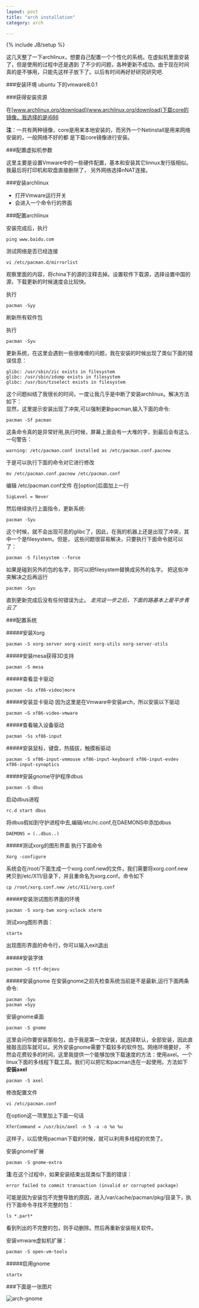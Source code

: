 ```yaml
---
layout: post
title: "arch installation"
category: arch

---
```


{% include JB/setup %}


这几天整了一下archlinux，想要自己配置一个个性化的系统。在虚拟机里面安装了，但是使用的过程中还是遇到
了不少的问题，各种更新不成功。由于现在时间真的是不够用，只能先这样子放下了。以后有时间再好好研究研究吧.

###安装环境
ubuntu 下的vmware8.0.1

###获得安装资源

在[www.archlinux.org/download](www.archlinux.org/download)下载core的镜像，我选择的是i686

**注**：一共有两种镜像，core是用来本地安装的，而另外一个Netinstall是用来网络安装的，一般网络不好的都
是下载core镜像进行安装。


###配置虚拟机参数

这里主要是设置Vmware中的一些硬件配置，基本和安装其它linnux发行版相似。我最后将打印机和软盘直接删除了，
另外网络选择nNAT连接。

###安装archlinux

+ 打开Vmware运行开关  
+ 会进入一个命令行的界面

###配置archlinux

安装完成后，执行  

    ping www.baidu.com

测试网络是否已经连接  

    vi /etc/pacman.d/mirrorlist

观察里面的内容，将china下的源的注释去掉。设置软件下载源，选择设置中国的源，下载更新的时候速度会比较快。

执行 

    pacman -Syy

刷新所有软件包


执行  

    pacman -Syu

更新系统，在这里会遇到一些很难缠的问题，我在安装的时候出现了类似下面的错误信息：

    glibc: /usr/sbin/zic exists in filesystem
    glibc: /usr/sbin/zdump exists in filesystem
    glibc: /usr/bin/tzselect exists in filesystem

这个问题纠结了我很长的时间，一度让我几乎是中断了安装archlinux。解决方法如下：  
显然，这里提示安装出现了冲突,可以强制更新pacman,输入下面的命令:

    pacman -Sf pacman

这条命令真的是异常好用,执行时候，屏幕上面会有一大堆的字，到最后会有这么一句警告：

    warning: /etc/pacman.conf installed as /etc/pacman.conf.pacnew

于是可以执行下面的命令对它进行修改

    mv /etc/pacman.conf.pacnew /etc/pacman.conf

编辑 /etc/pacman.conf文件
在[option]后面加上一行

    SigLevel = Never 

然后继续执行上面指令，更新系统:

    pacman -Syu

这个时候，就不会出现可恶的glibc了，因此，在我的机器上还是出现了冲突，其中一个是filesystem。但是，
这些问题很容易解决，只要执行下面命令就可以了：

    pacman -S filesystem --force

如果是碰到另外的包的名字，则可以把filesystem替换成另外的名字。
把这些冲突解决之后再运行

    pacman -Syu

直到更新完成后没有任何错误为止。
_走完这一步之后，下面的路基本上是平步青云了_

###配置系统

#####安装Xorg

    pacman -S xorg-server xorg-xinit xorg-utils xorg-server-utils

#####安装mesa获得3D支持

    pacman -S mesa

#####查看显卡驱动

    pacman –Ss xf86-video|more

#####安装显卡驱动
因为这里是在Vmware中安装arch，所以安装以下驱动

    pacman –S xf86-video-vmware

#####查看输入设备驱动

    pacman -Ss xf86-input

#####安装鼠标，键盘，热插拔，触摸板驱动

    pacman -S xf86-input-vmmouse xf86-input-keyboard xf86-input-evdev xf86-input-synaptics

#####安装gnome守护程序dbus

    pacman -S dbus

启动dbus进程

    rc.d start dbus

将dbus假如到守护进程中去,编辑/etc/rc.conf,在DAEMONS中添加dbus

    DAEMONS = (..dbus..)

#####测试xorg的图形界面
执行下面命令

    Xorg -configure

系统会在/root/下面生成一个xorg.conf.new的文件，我们需要将xorg.conf.new拷贝到/etc/X11/目录下，并且重命名为xorg.conf。命令如下

    cp /root/xorg.conf.new /etc/X11/xorg.conf

#####安装测试图形界面的环境

    pacman -S xorg-twm xorg-xclock xterm

测试xorg图形界面：

    startx

出现图形界面的命令行，你可以输入exit退出

#####安装字体

    pacman –S ttf-dejavu

#####安装gnome
在安装gnome之前先检查系统当前是不是最新,运行下面两条命令:

    pacman -Syu
    pacman =Syy

安装gnome桌面

    pacman -S gnome

这里会问你要安装那些包，由于我是第一次安装，就选择默认，全部安装，因此直接敲击回车就可以。另外安装gnome需要下载较多的软件包。网络环境要好，
不然会花费较多的时间，这里我提供一个能够加快下载速度的方法：使用axel。一个linux下面的多线程下载工具。我们可以把它和pacman连在一起使用。方法如下
**安装axel**

    pacman -S axel

修改配置文件

    vi /etc/pacman.conf

在option这一项里加上下面一句话

    XferCommand = /usr/bin/axel -n 5 -a -o %o %u

这样子，以后使用pacman下载的时候，就可以利用多线程的优势了。

安装gnome扩展

    pacman -S gnome-extra

**注**:在这个过程中，如果安装结束出现类似下面的错误：

    error failed to commit transaction (invalid or corrupted package)

可能是因为安装包不完整导致的原因，进入/var/cache/pacman/pkg/目录下，执行下面命令寻找不完整的包：
    
    ls *.part*
 
看到列出的不完整的包，则手动删除。然后再重新安装相关软件。

安装vmware虚拟机扩展：

    pacman -S open-vm-tools


#####启用gnome

    startx


###下面是一张图片


![arch-gnome](/images/arch-gnome.png)


